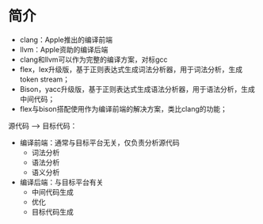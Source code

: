 # 简介



- clang：Apple推出的编译前端
- llvm：Apple资助的编译后端
- clang和llvm可以作为完整的编译方案，对标gcc
- flex，lex升级版，基于正则表达式生成词法分析器，用于词法分析，生成token stream；
- Bison，yacc升级版，基于正则表达式生成语法分析器，用于语法分析，生成中间代码；
- flex与bison搭配使用作为编译前端的解决方案，类比clang的功能；



源代码 --> 目标代码：

- 编译前端：通常与目标平台无关，仅负责分析源代码
  - 词法分析
  - 语法分析
  - 语义分析
- 编译后端：与目标平台有关
  - 中间代码生成
  - 优化
  - 目标代码生成